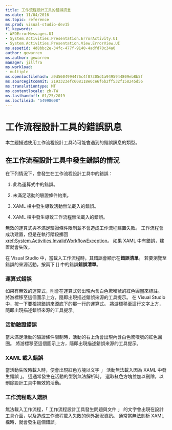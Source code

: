 ```yaml
---
title: 工作流程設計工具的錯誤訊息
ms.date: 11/04/2016
ms.topic: reference
ms.prod: visual-studio-dev15
f1_keywords:
- WFDErrorMessages.UI
- System.Activities.Presentation.ErrorActivity.UI
- System.Activities.Presentation.View.ErrorView.UI
ms.assetid: 4d8bbc2e-34fc-477f-9140-4adfd70c34a0
author: gewarren
ms.author: gewarren
manager: jillfra
ms.workload:
- multiple
ms.openlocfilehash: a9d5604994476c4f87305d1a9495944809eb8b5f
ms.sourcegitcommit: 2193323efc608118e0ce6f6b2ff532f158245d56
ms.translationtype: MT
ms.contentlocale: zh-TW
ms.lasthandoff: 01/25/2019
ms.locfileid: "54998608"
---
```

# <a name="error-messages-in-workflow-designer"></a>工作流程設計工具的錯誤訊息

本主題描述使用工作流程設計工具時可能會遇到的錯誤訊息的類型。

## <a name="situations-in-which-errors-in-the-workflow-designer-occur"></a>在工作流程設計工具中發生錯誤的情況

在下列情況下，會發生在工作流程設計工具中的錯誤：

1.  此為運算式中的錯誤。

2.  未滿足活動的驗證條件約束。

3.  XAML 檔中發生導致活動無法載入的錯誤。

4.  XAML 檔中發生導致工作流程無法載入的錯誤。

無效的運算式與不滿足驗證條件限制並不會造成工作流程建置失敗。 工作流程會成功建置，但是在執行階段擲回 <xref:System.Activities.InvalidWorkflowException>。 如果 XAML 中有錯誤，建置就會失敗。

在 Visual Studio 中，當載入工作流程時，其錯誤會顯示在**錯誤清單**。 若要瀏覽至錯誤的來源活動，按兩下 [] 中的錯誤**錯誤清單**。

### <a name="expression-errors"></a>運算式錯誤
 如果有無效的運算式，則會在運算式旁出現內含白色驚嘆號的紅色圓圈來標註。 將游標移至這個圖示上方，隨即出現描述錯誤來源的工具提示。 在 Visual Studio 中，按一下要檢視錯誤來源底下的那一行的運算式。 將游標移至這行文字上方，隨即出現描述錯誤來源的工具提示。

### <a name="activity-validation-errors"></a>活動驗證錯誤
 當未滿足活動的驗證條件限制時，活動的右上角會出現內含白色驚嘆號的紅色圓圈。 將游標移至這個圖示上方，隨即出現描述錯誤來源的工具提示。

### <a name="xaml-load-errors"></a>XAML 載入錯誤
 當活動失敗時載入時，便會出現紅色方塊以文字 」 活動無法載入因為 XAML 中發生錯誤 」。 這通常發生在活動的型別無法解析時。 選取紅色方塊並加以刪除，以刪除設計工具中無效的活動。

### <a name="workflow-load-errors"></a>工作流程載入錯誤
 無法載入工作流程，「 工作流程設計工具發生問題與文件 」 的文字會出現在設計工具介面，以及造成工作流程載入失敗的例外狀況資訊。 通常當無法剖析 XAML 檔時，就會發生這個錯誤。